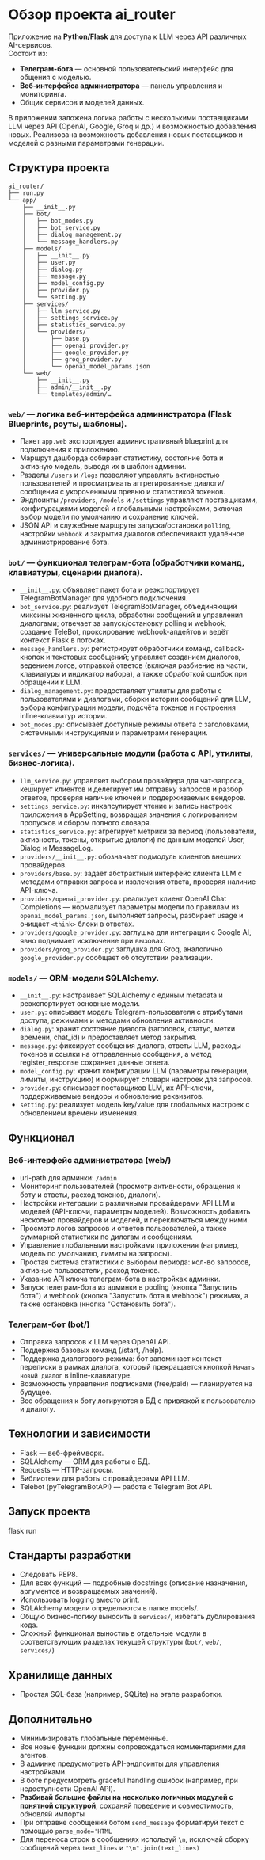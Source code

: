 # Обзор проекта ai_router

Приложение на **Python/Flask** для доступа к LLM через API различных AI-сервисов.  
Состоит из:
- **Телеграм-бота** — основной пользовательский интерфейс для общения с моделью.
- **Веб-интерфейса администратора** — панель управления и мониторинга.
- Общих сервисов и моделей данных.

В приложении заложена логика работы с несколькими поставщиками LLM через API (OpenAI, Google, Groq и др.) и возможностью добавления новых.
Реализована возможность добавления новых поставщиков и моделей с разными параметрами генерации.

## Структура проекта
```
ai_router/
├── run.py
└── app/
    ├── __init__.py
    ├── bot/
    │   ├── bot_modes.py
    │   ├── bot_service.py
    │   ├── dialog_management.py
    │   └── message_handlers.py
    ├── models/
    │   ├── __init__.py
    │   ├── user.py
    │   ├── dialog.py
    │   ├── message.py
    │   ├── model_config.py
    │   ├── provider.py
    │   └── setting.py
    ├── services/
    │   ├── llm_service.py
    │   ├── settings_service.py
    │   ├── statistics_service.py
    │   └── providers/
    │       ├── base.py
    │       ├── openai_provider.py
    │       ├── google_provider.py
    │       ├── groq_provider.py
    │       └── openai_model_params.json
    └── web/
        ├── __init__.py
        ├── admin/__init__.py
        └── templates/admin/…

```

### `web/` — логика веб-интерфейса администратора (Flask Blueprints, роуты, шаблоны).
- Пакет `app.web` экспортирует административный blueprint для подключения к приложению.
- Маршрут дашборда собирает статистику, состояние бота и активную модель, выводя их в шаблон админки.
- Разделы `/users` и `/logs` позволяют управлять активностью пользователей и просматривать аггрегированные диалоги/сообщения с укороченными превью и статистикой токенов.
- Эндпоинты `/providers`, `/models` и `/settings` управляют поставщиками, конфигурациями моделей и глобальными настройками, включая выбор модели по умолчанию и сохранение ключей.
- JSON API и служебные маршруты запуска/остановки `polling`, настройки `webhook` и закрытия диалогов обеспечивают удалённое администрирование бота.

### `bot/` — функционал телеграм-бота (обработчики команд, клавиатуры, сценарии диалога).
- `__init__.py`: объявляет пакет бота и реэкспортирует TelegramBotManager для удобного подключения.
- `bot_service.py`: реализует TelegramBotManager, объединяющий миксины жизненного цикла, обработки сообщений и управления диалогами; отвечает за запуск/остановку polling и webhook, создание TeleBot, проксирование webhook-апдейтов и ведёт контекст Flask в потоках.
- `message_handlers.py`: регистрирует обработчики команд, callback-кнопок и текстовых сообщений; управляет созданием диалогов, ведением логов, отправкой ответов (включая разбиение на части, клавиатуры и индикатор набора), а также обработкой ошибок при обращении к LLM.
- `dialog_management.py`: предоставляет утилиты для работы с пользователями и диалогами, сборки истории сообщений для LLM, выбора конфигурации модели, подсчёта токенов и построения inline-клавиатур истории.
- `bot_modes.py`: описывает доступные режимы ответа с заголовками, системными инструкциями и параметрами генерации.

### `services/` — универсальные модули (работа с API, утилиты, бизнес-логика).
- `llm_service.py`: управляет выбором провайдера для чат-запроса, кеширует клиентов и делегирует им отправку запросов и разбор ответов, проверяя наличие ключей и поддерживаемых вендоров.
- `settings_service.py`: инкапсулирует чтение и запись настроек приложения в AppSetting, возвращая значения с логированием пропусков и сбором полного словаря.
- `statistics_service.py`: агрегирует метрики за период (пользователи, активность, токены, открытые диалоги) по данным моделей User, Dialog и MessageLog.
- `providers/__init__.py`: обозначает подмодуль клиентов внешних провайдеров.
- `providers/base.py`: задаёт абстрактный интерфейс клиента LLM с методами отправки запроса и извлечения ответа, проверяя наличие API-ключа.
- `providers/openai_provider.py`: реализует клиент OpenAI Chat Completions — нормализует параметры модели по правилам из `openai_model_params.json`, выполняет запросы, разбирает usage и очищает `<think>` блоки в ответах.
- `providers/google_provider.py`: заглушка для интеграции с Google AI, явно поднимает исключение при вызовах.
- `providers/groq_provider.py`: заглушка для Groq, аналогично `google_provider.py` сообщает об отсутствии реализации.

### `models/` — ORM-модели SQLAlchemy.
- `__init__.py`: настраивает SQLAlchemy с единым metadata и реэкспортирует основные модели.
- `user.py`: описывает модель Telegram-пользователя с атрибутами доступа, режимами и методами обновления активности.
- `dialog.py`: хранит состояние диалога (заголовок, статус, метки времени, chat_id) и предоставляет метод закрытия.
- `message.py`: фиксирует сообщения диалога, ответы LLM, расходы токенов и ссылки на отправленные сообщения, а метод register_response сохраняет данные ответа.
- `model_config.py`: хранит конфигурации LLM (параметры генерации, лимиты, инструкцию) и формирует словари настроек для запросов.
- `provider.py`: описывает поставщиков LLM, их API-ключи, поддерживаемые вендоры и обновление реквизитов.
- `setting.py`: реализует модель key/value для глобальных настроек с обновлением времени изменения.

## Функционал

### Веб-интерфейс администратора (web/)
- url-path для админки: `/admin`
- Мониторинг пользователей (просмотр активности, обращения к боту и ответы, расход токенов, диалоги).
- Настройки интеграции с различными провайдерами API LLM и моделей (API-ключи, параметры моделей). Возможность добавить несколько провайдеров и моделей, и переключаться между ними.
- Просмотр логов запросов и ответов пользователей, а также суммарной статистики по дилогам и сообщениям.
- Управление глобальными настройками приложения (например, модель по умолчанию, лимиты на запросы).
- Простая система статистики с выбором периода: кол-во запросов, активные пользователи, расход токенов.
- Указание API ключа телеграм-бота в настройках админки.
- Запуск телеграм-бота из админки в pooling (кнопка "Запустить бота") и webhook (кнопка "Запустить бота в webhook") режимах, а также остановка (кнопка "Остановить бота").

### Телеграм-бот (bot/)
- Отправка запросов к LLM через OpenAI API.
- Поддержка базовых команд (/start, /help).
- Поддержка диалогового режима: бот запоминает контекст переписки в рамках диалога, который прекращается кнопкой `Начать новый диалог` в inline-клавиатуре.
- Возможность управления подписками (free/paid) — планируется на будущее.
- Все обращения к боту логируются в БД с привязкой к пользователю и диалогу.

## Технологии и зависимости
- Flask — веб-фреймворк.
- SQLAlchemy — ORM для работы с БД.
- Requests — HTTP-запросы.
- Библиотеки для работы с провайдерами API LLM.
- Telebot (pyTelegramBotAPI) — работа с Telegram Bot API.

## Запуск проекта
flask run

## Стандарты разработки
- Следовать PEP8.
- Для всех функций — подробные docstrings (описание назначения, аргументов и возвращаемых значений).
- Использовать logging вместо print.
- SQLAlchemy модели определяются в папке models/.
- Общую бизнес-логику выносить в `services/`, избегать дублирования кода.
- Сложный функционал выностиь в отдельные модули в соответствующих разделах текущей структуры (`bot/`, `web/`, `services/`)

## Хранилище данных
- Простая SQL-база (например, SQLite) на этапе разработки.

## Дополнительно
- Минимизировать глобальные переменные.
- Все новые функции должны сопровождаться комментариями для агентов.
- В админке предусмотреть API-эндпоинты для управления настройками.
- В боте предусмотреть graceful handling ошибок (например, при недоступности OpenAI API).
- **Разбивай большие файлы на несколько логичных модулей с понятной структурой**, сохраняй поведение и совместимость, обновляй импорты
- При отправке сообщений ботом `send_message` форматируй текст с помощью `parse_mode='HTML`
- Для переноса строк в сообщениях используй `\n`, исключай сборку сообщений через `text_lines` и `"\n".join(text_lines)`
